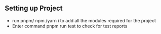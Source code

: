 ## Setting up Project


-  run pnpm/ npm /yarn i to add all the modules required for the project
- Enter command pnpm run test to check for test reports
